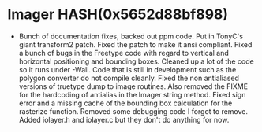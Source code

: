 # Imager HASH(0x5652d88bf898)

- Bunch of documentation fixes, backed out ppm code.  Put in TonyC's giant transform2 patch.  Fixed the patch  to make it ansi compliant.  Fixed a bunch of bugs in the  Freetype code with regard to vertical and horizontal   positioning and bounding boxes.  Cleaned up a lot of the  code so it runs under -Wall.  Code that is still in   development such as the polygon converter do not compile  cleanly.  Fixed the non antialiased versions of truetype  dump to image routines.  Also removed the FIXME for the   hardcoding of antialias in the Imager string method.  Fixed sign error and a missing cache of the bounding box  calculation for the rasterize function.  Removed some  debugging code I forgot to remove.  Added iolayer.h  and iolayer.c but they don't do anything for now.